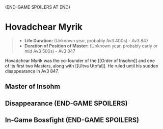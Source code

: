 (END-GAME SPOILERS AT END)

# Hovadchear Myrik

> - **Life Duration:** (Unknown year, probably Av3 400s) - Av3 847
> - **Duration of Position of Master:** (Unknown year, probably early or mid Av3 500s) - Av3 847

Hovadchear Myrik was the co-founder of the [[Order of Insohm]] and one of its first two Masters, along with [[Ultva Utofal]]. He ruled until his sudden disappearance in Av3 847.

## Master of Insohm

## Disappearance (END-GAME SPOILERS)

## In-Game Bossfight (END-GAME SPOILERS)
